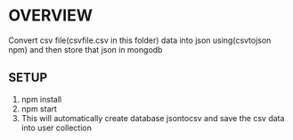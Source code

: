 # OVERVIEW

Convert csv file(csvfile.csv in this folder) data into json using(csvtojson npm) and then store that json in mongodb


## SETUP
1. npm install
2. npm start
3. This will automatically create  database jsontocsv and save the csv data into user collection
